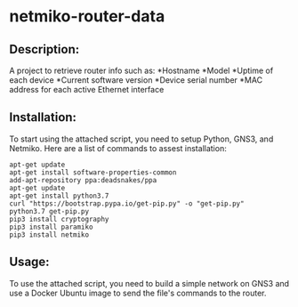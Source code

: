 # netmiko-router-data

## Description: 
A project to retrieve router info such as:
*Hostname
*Model
*Uptime of each device
*Current software version
*Device serial number
*MAC address for each active Ethernet interface

## Installation:
To start using the attached script, you need to setup Python, GNS3, and Netmiko. Here are a list of commands to assest installation:


```
apt-get update
apt-get install software-properties-common
add-apt-repository ppa:deadsnakes/ppa
apt-get update
apt-get install python3.7
curl "https://bootstrap.pypa.io/get-pip.py" -o "get-pip.py"
python3.7 get-pip.py
pip3 install cryptography
pip3 install paramiko
pip3 install netmiko
```


## Usage: 
To use the attached script, you need to build a simple network on GNS3 and use a Docker Ubuntu image to send the file's commands to the router.
